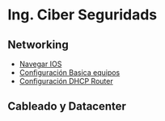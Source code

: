 # Ing. Ciber Seguridads

## Networking
- [Navegar IOS](/Networking/Navegar.IOS.md)
- [Configuración Basica equipos](/Networking/Configuracion.Basica.md)
- [Configuración DHCP Router](/Networking/Configuracion.DHCP.Ruter.md)
###
## Cableado y Datacenter
